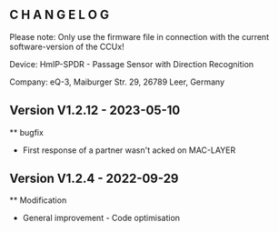 ﻿C H A N G E L O G
-----------------

Please note: Only use the firmware file in connection with the current software-version of the CCUx!

Device:      HmIP-SPDR - Passage Sensor with Direction Recognition

Company:     eQ-3, Maiburger Str. 29, 26789 Leer, Germany



Version V1.2.12 - 2023-05-10
--------------------------------------------------------------

** bugfix
   * First response of a partner wasn't acked on MAC-LAYER 
   
Version V1.2.4 - 2022-09-29
--------------------------------------------------------------

** Modification
   * General improvement - Code optimisation 
